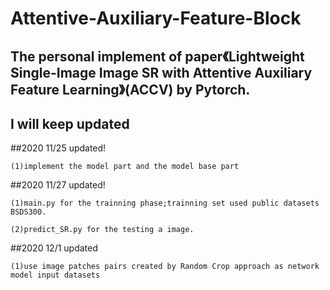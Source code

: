 # Attentive-Auxiliary-Feature-Block


The personal implement of paper《Lightweight Single-Image Image SR with Attentive Auxiliary Feature Learning》(ACCV) by Pytorch.
---------

I will keep updated
----

##2020 11/25 updated!

    (1)implement the model part and the model base part


##2020 11/27 updated!

    (1)main.py for the trainning phase;trainning set used public datasets BSDS300.

    (2)predict_SR.py for the testing a image.

##2020 12/1 updated

    (1)use image patches pairs created by Random Crop approach as network model input datasets 



